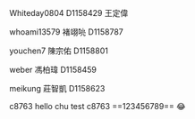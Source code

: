 
Whiteday0804 D1158429 王定偉

whoami13579 褚翊喨 D1158787

youchen7 陳宗佑 D1158801

weber 馮柏瑋 D1158459

meikung 莊智凱 D1158623

c8763
hello chu
test
c8763
==123456789==
:joy:
